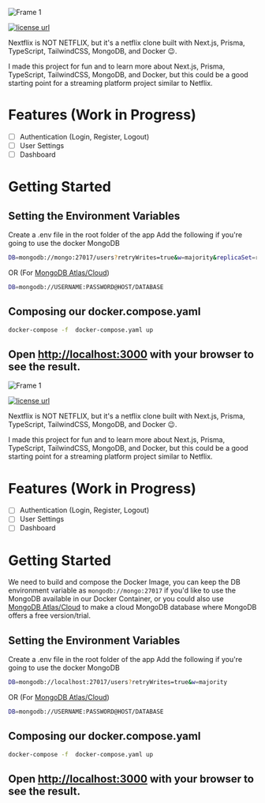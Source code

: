 ![Frame 1](https://user-images.githubusercontent.com/34681035/229315306-eea7671f-6592-4f9f-8934-a08106156e41.png)

  <a href="https://github.com/bo3ouf/nextflix-ts/blob/main/LICENSE">
    <img alt="license url" src="https://img.shields.io/badge/license%20-MIT-1C1E26?style=for-the-badge&labelColor=1C1E26&color=99EDC3"/>
  </a>

Nextflix is NOT NETFLIX, but it's a netflix clone built with Next.js, Prisma, TypeScript, TailwindCSS, MongoDB, and Docker 😉.

I made this project for fun and to learn more about Next.js, Prisma, TypeScript, TailwindCSS, MongoDB, and Docker, but this could be a good starting point for a streaming platform project similar to Netflix.

# Features (Work in Progress)

- [ ] Authentication (Login, Register, Logout)
- [ ] User Settings
- [ ] Dashboard

# Getting Started

## Setting the Environment Variables

Create a .env file in the root folder of the app
Add the following if you're going to use the docker MongoDB

```bash
DB=mongodb://mongo:27017/users?retryWrites=true&w=majority&replicaSet=rs0
```

OR (For [MongoDB Atlas/Cloud](https://www.mongodb.com/cloud))

```bash
DB=mongodb://USERNAME:PASSWORD@HOST/DATABASE
```

## Composing our docker.compose.yaml

```bash
docker-compose -f  docker-compose.yaml up
```

## Open [http://localhost:3000](http://localhost:3000) with your browser to see the result.

![Frame 1](https://user-images.githubusercontent.com/34681035/229315306-eea7671f-6592-4f9f-8934-a08106156e41.png)

  <a href="https://github.com/bo3ouf/nextflix-ts/blob/main/LICENSE">
    <img alt="license url" src="https://img.shields.io/badge/license%20-MIT-1C1E26?style=for-the-badge&labelColor=1C1E26&color=99EDC3"/>
  </a>

Nextflix is NOT NETFLIX, but it's a netflix clone built with Next.js, Prisma, TypeScript, TailwindCSS, MongoDB, and Docker 😉.

I made this project for fun and to learn more about Next.js, Prisma, TypeScript, TailwindCSS, MongoDB, and Docker, but this could be a good starting point for a streaming platform project similar to Netflix.

# Features (Work in Progress)

- [ ] Authentication (Login, Register, Logout)
- [ ] User Settings
- [ ] Dashboard

# Getting Started

We need to build and compose the Docker Image, you can keep the DB environment variable as `mongodb://mongo:27017` if you'd like to use the MongoDB available in our Docker Container, or you could also use [MongoDB Atlas/Cloud](https://www.mongodb.com/cloud) to make a cloud MongoDB database where MongoDB offers a free version/trial.

## Setting the Environment Variables

Create a .env file in the root folder of the app
Add the following if you're going to use the docker MongoDB

```bash
DB=mongodb://localhost:27017/users?retryWrites=true&w=majority
```

OR (For [MongoDB Atlas/Cloud](https://www.mongodb.com/cloud))

```bash
DB=mongodb://USERNAME:PASSWORD@HOST/DATABASE
```

## Composing our docker.compose.yaml

```bash
docker-compose -f  docker-compose.yaml up
```

## Open [http://localhost:3000](http://localhost:3000) with your browser to see the result.
